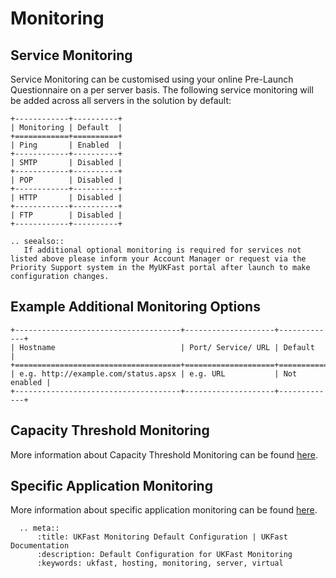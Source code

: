 # Monitoring

## Service Monitoring

Service Monitoring can be customised using your online Pre-Launch Questionnaire on a per server basis. The following service monitoring will be added across all servers in the solution by default:
```eval_rst
+------------+----------+
| Monitoring | Default  |
+============+==========+
| Ping       | Enabled  |
+------------+----------+
| SMTP       | Disabled |
+------------+----------+
| POP        | Disabled |
+------------+----------+
| HTTP       | Disabled |
+------------+----------+
| FTP        | Disabled |
+------------+----------+
```
```eval_rst
.. seealso::
   If additional optional monitoring is required for services not listed above please inform your Account Manager or request via the Priority Support system in the MyUKFast portal after launch to make configuration changes.
```
## Example Additional Monitoring Options

```eval_rst
+-------------------------------------+--------------------+-------------+
| Hostname                            | Port/ Service/ URL | Default     |
+=====================================+====================+=============+
| e.g. http://example.com/status.apsx | e.g. URL           | Not enabled |
+-------------------------------------+--------------------+-------------+
```

## Capacity Threshold Monitoring

More information about Capacity Threshold Monitoring can be found [here](ctm.md).

## Specific Application Monitoring

More information about specific application monitoring can be found [here](app_monitoring.md).

```eval_rst
  .. meta::
      :title: UKFast Monitoring Default Configuration | UKFast Documentation
      :description: Default Configuration for UKFast Monitoring
      :keywords: ukfast, hosting, monitoring, server, virtual
